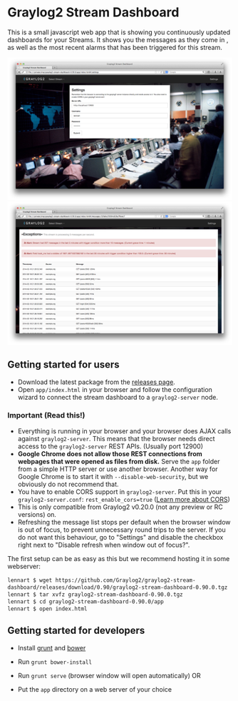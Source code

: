 # Graylog2 Stream Dashboard

This is a small javascript web app that is showing you continuously updated dashboards for your Streams. It shows you the messages as they come in , as well as the most recent alarms that has been triggered for this stream.

![](screenshot1.png)
![](screenshot2.png)

Getting started for users
-------------------------

* Download the latest package from the [releases page](https://github.com/Graylog2/graylog2-stream-dashboard/releases).
* Open `app/index.html` in your browser and follow the configuration wizard to connect the stream dashboard to a `graylog2-server` node.

### Important (Read this!)

* Everything is running in your browser and your browser does AJAX calls against `graylog2-server`. This means that the browser needs direct access to the `graylog2-server` REST APIs. (Usually port 12900)
* **Google Chrome does not allow those REST connections from webpages that were opened as files from disk.** Serve the `app` folder from a simple HTTP server or use another browser. Another way for Google Chrome is to start it with `--disable-web-security`, but we obviously do not recommend that.
* You have to enable CORS support in `graylog2-server`. Put this in your `graylog2-server.conf`: `rest_enable_cors=true` ([Learn more about CORS](http://enable-cors.org/))
* This is only compatible from Graylog2 v0.20.0 (not any preview or RC versions) on.
* Refreshing the message list stops per default when the browser window is out of focus, to prevent unnecessary round trips to the server. If you do not want this behaviour, go to "Settings" and disable the checkbox right next to "Disable refresh when window out of focus?".

The first setup can be as easy as this but we recommend hosting it in some webserver:

    lennart $ wget https://github.com/Graylog2/graylog2-stream-dashboard/releases/download/0.90/graylog2-stream-dashboard-0.90.0.tgz
    lennart $ tar xvfz graylog2-stream-dashboard-0.90.0.tgz
    lennart $ cd graylog2-stream-dashboard-0.90.0/app
    lennart $ open index.html

Getting started for developers
------------------------------

* Install [grunt](http://gruntjs.com) and [bower](http://bower.io)
* Run `grunt bower-install`

* Run `grunt serve` (browser window will open automatically)
OR
* Put the `app` directory on a web server of your choice
